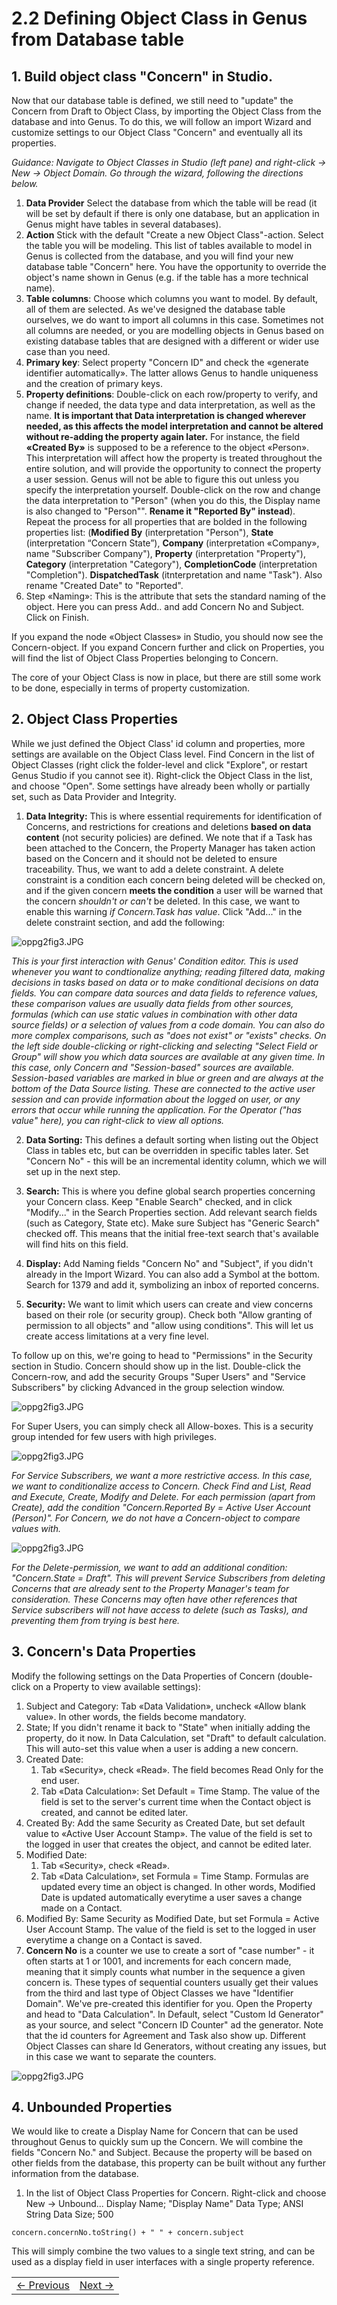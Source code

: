 # 2.2 Defining Object Class in Genus from Database table



## 1. Build object class "Concern" in Studio.

Now that our database table is defined, we still need to "update" the Concern from Draft to Object Class, by importing the Object Class from the database and into Genus. To do this, we will follow an import Wizard and customize settings to our Object Class "Concern" and eventually all its properties.

*Guidance: Navigate to Object Classes in Studio (left pane) and right-click -> New -> Object Domain. Go through the wizard, following the directions below.*

1. **Data Provider** Select the database from which the table will be read (it will be set by default if there is only one database, but an application in Genus might have tables in several databases).
2. **Action** Stick with the default "Create a new Object Class"-action. Select the table you will be modeling. This list of tables available to model in Genus is collected from the database, and you will find your new database table "Concern" here. You have the opportunity to override the object's name shown in Genus (e.g. if the table has a more technical name).
3. **Table columns**: Choose which columns you want to model. By default, all of them are selected. As we've designed the database table ourselves, we do want to import all columns in this case. Sometimes not all columns are needed, or you are modelling objects in Genus based on existing database tables that are designed with a different or wider use case than you need.
4. **Primary key**: Select property "Concern ID" and check the «generate identifier automatically». The latter allows Genus to handle uniqueness and the creation of primary keys.
5. **Property definitions**: Double-click on each row/property to verify, and change if needed, the data type and data interpretation, as well as the name. **It is important that Data interpretation is changed wherever needed, as this affects the model interpretation and cannot be altered without re-adding the property again later.** For instance, the field **«Created By»** is supposed to be a reference to the object «Person». This interpretation will affect how the property is treated throughout the entire solution, and will provide the opportunity to connect the property a user session. Genus will not be able to figure this out unless you specify the interpretation yourself. Double-click on the row and change the data interpretation to "Person" (when you do this, the Display name is also changed to "Person"". **Rename it "Reported By" instead**). Repeat the process for all properties that are bolded in the following properties list: (**Modified By** (interpretation "Person"), **State** (interpretation “Concern State”), **Company** (interpretation «Company», name "Subscriber Company"), **Property** (interpretation "Property"),  **Category** (interpretation "Category"), **CompletionCode** (interpretation "Completion"). **DispatchedTask** (itnterpretation and name "Task"). Also rename "Created Date" to "Reported".
6. Step «Naming»: This is the attribute that sets the standard naming of the object. Here you can press Add.. and add Concern No and Subject. Click on Finish.

If you expand the node «Object Classes» in Studio, you should now see the Concern-object. If you expand Concern further and click on Properties, you will find the list of Object Class Properties belonging to Concern.

The core of your Object Class is now in place, but there are still some work to be done, especially in terms of property customization.
<!--
**Block** (interpretation "Block"), **Floor** (interpretation "Floor"),  **Area** (interpretation "Area"),  **Address** (interpretation Address), -->


<!-- **Modified By** (interpretation "Person"), **State** (interpretation “Object State”), **Company** (interpretation «Company»), **Property** (interpretation "Property"), **Address** (interpretation Address), **Category** (interpretation "Category"), **CompletionCode** (interpretation "Completion") -->




## 2. Object Class Properties

While we just defined the Object Class' id column and properties, more settings are available on the Object Class level. Find Concern in the list of Object Classes (right click the folder-level and click "Explore", or restart Genus Studio if you cannot see it). Right-click the Object Class in the list, and choose "Open". Some settings have already been wholly or partially set, such as Data Provider and Integrity.


1. **Data Integrity:** This is where essential requirements for identification of Concerns, and restrictions for creations and deletions **based on data content** (not security policies) are defined. We note that if a Task has been attached to the Concern, the Property Manager has taken action based on the Concern and it should not be deleted to ensure traceability. Thus, we want to add a delete constraint. A delete constraint is a condition each concern being deleted will be checked on, and if the given concern **meets the condition** a user will be warned that the concern *shouldn't or can't* be deleted. In this case, we want to enable this warning *if Concern.Task has value*. Click "Add..." in the delete constraint section, and add the following:


![oppg2fig3.JPG](media/Delete_Constraint.JPG)

*This is your first interaction with Genus' Condition editor. This is used whenever you want to condtionalize anything; reading filtered data, making decisions in tasks based on data or to make conditional decisions on data fields. You can compare data sources and data fields to reference values, these comparison values are usually data fields from other sources, formulas (which can use static values in combination with other data source fields) or a selection of values from a code domain. You can also do more complex comparisons, such as "does not exist" or "exists" checks. On the left side double-clicking or right-clicking and selecting "Select Field or Group" will show you which data sources are available at any given time. In this case, only Concern and "Session-based" sources are available. Session-based variables are marked in blue or green and are always at the bottom of the Data Source listing. These are connected to the active user session and can provide information about the logged on user, or any errors that occur while running the application. For the Operator ("has value" here), you can right-click to view all options.*


2. **Data Sorting:** This defines a default sorting when listing out the Object Class in tables etc, but can be overridden in specific tables later. Set "Concern No" - this will be an incremental identity column, which we will set up in the next step.

3. **Search:** This is where you define global search properties concerning your Concern class. Keep "Enable Search" checked, and in click "Modify..." in the Search Properties section. Add relevant search fields (such as Category, State etc). Make sure Subject has "Generic Search" checked off. This means that the initial free-text search that's available will find hits on this field.

4. **Display:** Add Naming fields "Concern No" and "Subject", if you didn't already in the Import Wizard. You can also add a Symbol at the bottom. Search for 1379 and add it, symbolizing an inbox of reported concerns.


5. **Security:** We want to limit which users can create and view concerns based on their role (or security group). Check both "Allow granting of permission to all objects" and "allow using conditions". This will let us create access limitations at a very fine level.

To follow up on this, we're going to head to "Permissions" in the Security section in Studio. Concern should show up in the list. Double-click the Concern-row, and add the security Groups "Super Users" and "Service Subscribers" by clicking Advanced in the group selection window.
<!--
![oppg2fig3.JPG](media/Permissions_Concern.JPG) -->

![oppg2fig3.JPG](media/Concern_Permission.JPG)

<!-- ![oppg2fig3.JPG](media/Concern_Permissions.PNG)  -->

For Super Users, you can simply check all Allow-boxes. This is a security group intended for few users with high privileges.
<!-- ![oppg2fig3.JPG](media/Concern_Permission_Condition.JPG) -->
<!-- ![oppg2fig3.JPG](media/Permissions_Concern_Condition.JPG) -->


![oppg2fig3.JPG](media/Concern_Condition.JPG)

*For Service Subscribers, we want a more restrictive access. In this case, we want to conditionalize access to Concern. Check Find and List, Read and Execute, Create, Modify and Delete. For each permission (apart from Create), add the condition "Concern.Reported By = Active User Account (Person)". For Concern, we do not have a Concern-object to compare values with.*


![oppg2fig3.JPG](media/Permissions_Concern_Finished.JPG)

*For the Delete-permission, we want to add an additional condition: "Concern.State = Draft". This will prevent Service Subscribers from deleting Concerns that are already sent to the Property Manager's team for consideration. These Concerns may often have other references that Service subscribers will not have access to delete (such as Tasks), and preventing them from trying is best here.*





## 3. Concern's Data Properties

Modify the following settings on the Data Properties of Concern (double-click on a Property to view available settings):
1. Subject and Category: Tab «Data Validation», uncheck «Allow blank value». In other words, the fields become mandatory.
2. State; If you didn't rename it back to "State" when initially adding the property, do it now. In Data Calculation, set "Draft" to default calculation. This will auto-set this value when a user is adding a new concern.
2. Created Date:
   1. Tab «Security», check «Read». The field becomes Read Only for the end user.
   2. Tab «Data Calculation»: Set Default = Time Stamp. The value of the field is set to the server's current time when the Contact object is created, and cannot be edited later.
3. Created By: Add the same Security as Created Date, but set default value to «Active User Account Stamp». The value of the field is set to the logged in user that creates the object, and cannot be edited later.
4. Modified Date:
   1. Tab «Security», check «Read».
   2. Tab «Data Calculation», set Formula = Time Stamp. Formulas are updated every time an object is changed. In other words, Modified Date is updated automatically everytime a user saves a change made on a Contact.
5. Modified By: Same Security as Modified Date, but set Formula = Active User Account Stamp. The value of the field is set to the logged in user everytime a change on a Contact is saved.
6. **Concern No** is a counter we use to create a sort of "case number" - it often starts at 1 or 1001, and increments for each concern made, meaning that it simply counts what number in the sequence a given concern is. These types of sequential counters usually get their values from the third and last type of Object Classes we have "Identifier Domain". We've pre-created this identifier for you. Open the Property and head to "Data Calculation". In Default, select "Custom Id Generator" as your source, and select "Concern ID Counter" ad the generator. Note that the id counters for Agreement and Task also show up. Different Object Classes can share Id Generators, without creating any issues, but in this case we want to separate the counters.


![oppg2fig3.JPG](media/Id_counter.JPG)

<!-- 6. State: Tab «Data Calculation»: Set Default = Active. The state of the Contact is set to Active when it is created. The state can be changed later. Note also that the field is of Data Type int. The state is stored in the database as an integer, but is mapped to the Code Domain in Genus called «Object State», which translates 1 to «Active» and 2 to «Inactive». You will be able to see this by right-clicking the object class «Object State» -> Open -> Data Entries. -->

## 4. Unbounded Properties

We would like to create a Display Name for Concern that can be used throughout Genus to quickly sum up the Concern. We will combine the fields "Concern No." and Subject. Because the property will be based on other fields from the database, this property can be built without any further information from the database.

1.  In the list of Object Class Properties for Concern. Right-click and choose New -> Unbound...
Display Name; "Display Name"
Data Type; ANSI String
Data Size; 500

```
concern.concernNo.toString() + " " + concern.subject
```

This will simply combine the two values to a single text string, and can be used as a display field in user interfaces with a single property reference.

<table>
   <tr><td><a href="e2.2-object-class.md"><- Previous</a></td><td align="right"><a href="e2.4-OC-repetition.md">Next -></a></td></tr>
</table>
